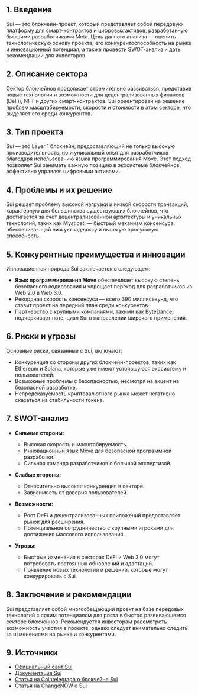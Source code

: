 ## 1. Введение
Sui — это блокчейн-проект, который представляет собой передовую платформу для смарт-контрактов и цифровых активов, разработанную бывшими разработчиками Meta. Цель данного анализа — оценить технологическую основу проекта, его конкурентоспособность на рынке и инновационный потенциал, а также провести SWOT-анализ и дать рекомендации для инвесторов.

## 2. Описание сектора
Сектор блокчейнов продолжает стремительно развиваться, представив новые технологии и возможности для децентрализованных финансов (DeFi), NFT и других смарт-контрактов. Sui ориентирован на решение проблем масштабируемости, скорости и стоимости в этом секторе, что выделяет его среди конкурентов.

## 3. Тип проекта
Sui — это Layer 1 блокчейн, предоставляющий не только высокую производительность, но и уникальный опыт для разработчиков благодаря использованию языка программирования Move. Этот подход позволяет Sui занимать важную позицию в экосистеме блокчейнов, эффективно управляя цифровыми активами.

## 4. Проблемы и их решение
Sui решает проблему высокой нагрузки и низкой скорости транзакций, характерную для большинства существующих блокчейнов, что достигается за счет децентрализованной архитектуры и уникальных технологий, таких как Mysticeti — быстрый механизм консенсуса, обеспечивающий низкую задержку и высокую пропускную способность.

## 5. Конкурентные преимущества и инновации
Инновационная природа Sui заключается в следующем:
- **Язык программирования Move** обеспечивает высокую степень безопасного кодирования и упрощает переход для разработчиков из Web 2.0 в Web 3.0.
- Рекордная скорость консенсуса — всего 390 миллисекунд, что ставит проект на передний план среди конкурентов.
- Партнёрство с крупными компаниями, такими как ByteDance, подчеркивает потенциал Sui в направлении широкого применения.

## 6. Риски и угрозы
Основные риски, связанные с Sui, включают:
- Конкуренция со стороны других блокчейн-проектов, таких как Ethereum и Solana, которые уже имеют устоявшуюся экосистему и пользователей.
- Возможные проблемы с безопасностью, несмотря на акцент на безопасной разработке.
- Непредсказуемость криптовалютного рынка может негативно сказаться на стабильности токена.

## 7. SWOT-анализ
- **Сильные стороны:**
  - Высокая скорость и масштабируемость.
  - Инновационный язык Move для безопасной программной разработки.
  - Сильная команда разработчиков с большой экспертизой.

- **Слабые стороны:**
  - Относительно высокая конкуренция в секторе.
  - Зависимость от доверия пользователей.

- **Возможности:**
  - Рост DeFi и децентрализованных приложений предоставляет рынок для расширения.
  - Потенциальное сотрудничество с крупными игроками для достижения массового использования.

- **Угрозы:**
  - Быстрые изменения в секторах DeFi и Web 3.0 могут потребовать постоянных обновлений и адаптаций.
  - Появление новых технологий и решений, которые могут конкурировать с Sui.

## 8. Заключение и рекомендации
Sui представляет собой многообещающий проект на базе передовых технологий с ярким потенциалом для роста в быстро развивающемся секторе блокчейнов. Рекомендуется инвесторам рассмотреть возможность участия в проекте, однако следует внимательно следить за изменениями на рынке и конкурентами.

## 9. Источники
- [Официальный сайт Sui](https://sui.io/)
- [Документация Sui](https://docs.sui.io/)
- [Статья на Cointelegraph о блокчейне Sui](https://cointelegraph.com/explained/sui-blockchain-explained-is-it-the-future-of-decentralized-networks)
- [Статья на ChangeNOW о Sui](https://changenow.io/blog/unveiling-sui-a-breakthrough-in-blockchain-innovation)